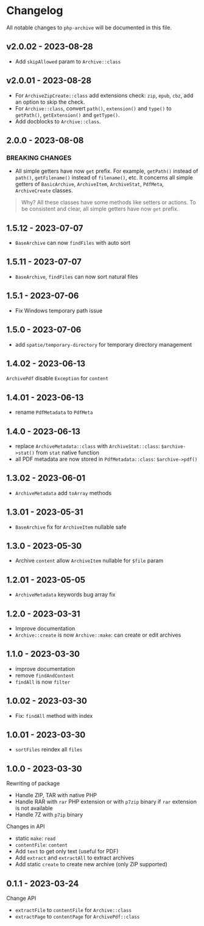 # Changelog

All notable changes to `php-archive` will be documented in this file.

## v2.0.02 - 2023-08-28

- Add `skipAllowed` param to `Archive::class`

## v2.0.01 - 2023-08-28

- For `ArchiveZipCreate::class` add extensions check: `zip`, `epub`, `cbz`, add an option to skip the check.
- For `Archive::class`, convert `path()`, `extension()` and `type()` to `getPath()`, `getExtension()` and `getType()`.
- Add docblocks to `Archive::class`.

## 2.0.0 - 2023-08-08

### BREAKING CHANGES

- All simple getters have now `get` prefix. For example, `getPath()` instead of `path()`, `getFilename()` instead of `filename()`, etc. It concerns all simple getters of `BasicArchive`, `ArchiveItem`, `ArchiveStat`, `PdfMeta`, `ArchiveCreate` classes.

> Why?
All these classes have some methods like setters or actions. To be consistent and clear, all simple getters have now `get` prefix.

## 1.5.12 - 2023-07-07

- `BaseArchive` can now `findFiles` with auto sort

## 1.5.11 - 2023-07-07

- `BaseArchive`, `findFiles` can now sort natural files

## 1.5.1 - 2023-07-06

- Fix Windows temporary path issue

## 1.5.0 - 2023-07-06

- add `spatie/temporary-directory` for temporary directory management

## 1.4.02 - 2023-06-13

`ArchivePdf` disable `Exception` for `content`

## 1.4.01 - 2023-06-13

- rename `PdfMetadata` to `PdfMeta`

## 1.4.0 - 2023-06-13

- replace `ArchiveMetadata::class` with `ArchiveStat::class`: `$archive->stat()` from `stat` native function
- all PDF metadata are now stored in `PdfMetadata::class`: `$archive->pdf()`

## 1.3.02 - 2023-06-01

- `ArchiveMetadata` add `toArray` methods

## 1.3.01 - 2023-05-31

- `BaseArchive` fix for `ArchiveItem` nullable safe

## 1.3.0 - 2023-05-30

- Archive `content` allow `ArchiveItem` nullable for `$file` param

## 1.2.01 - 2023-05-05

- `ArchiveMetadata` keywords bug array fix

## 1.2.0 - 2023-03-31

- Improve documentation
- `Archive::create` is now `Archive::make`: can create or edit archives

## 1.1.0 - 2023-03-30

- improve documentation
- remove `findAndContent`
- `findAll` is now `filter`

## 1.0.02 - 2023-03-30

- Fix: `findAll` method with index

## 1.0.01 - 2023-03-30

- `sortFiles` reindex all `files`

## 1.0.0 - 2023-03-30

Rewriting of package

- Handle ZIP, TAR with native PHP
- Handle RAR with `rar` PHP extension or with `p7zip` binary if `rar` extension is not available
- Handle 7Z with `p7ip` binary

Changes in API

- static `make`: `read`
- `contentFile`: `content`
- Add `text` to get only text (useful for PDF)
- Add `extract` and `extractAll` to extract archives
- Add static `create` to create new archive (only ZIP supported)

## 0.1.1 - 2023-03-24

Change API

- `extractFile` to `contentFile` for `Archive::class`
- `extractPage` to `contentPage` for `ArchivePdf::class`
